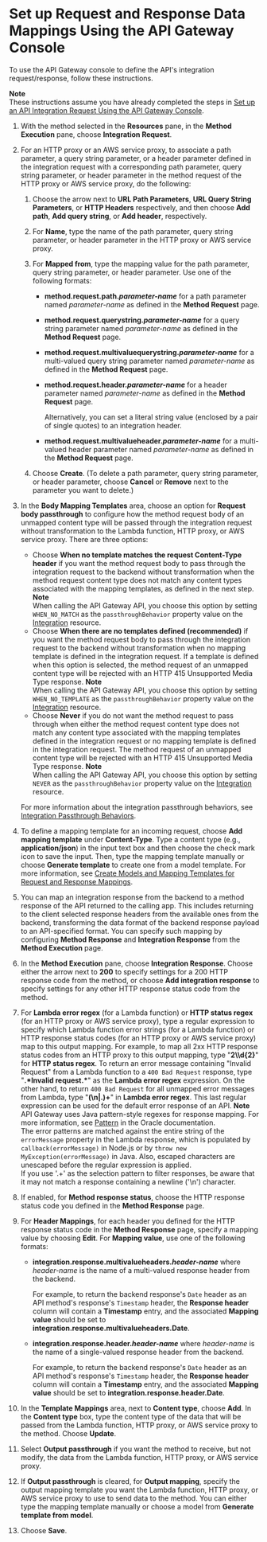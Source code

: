 # Set up Request and Response Data Mappings Using the API Gateway Console<a name="how-to-method-settings-execution-console"></a>

To use the API Gateway console to define the API's integration request/response, follow these instructions\.

**Note**  
These instructions assume you have already completed the steps in [Set up an API Integration Request Using the API Gateway Console](how-to-method-settings-console.md)\.

1. With the method selected in the **Resources** pane, in the **Method Execution** pane, choose **Integration Request**\.

1. For an HTTP proxy or an AWS service proxy, to associate a path parameter, a query string parameter, or a header parameter defined in the integration request with a corresponding path parameter, query string parameter, or header parameter in the method request of the HTTP proxy or AWS service proxy, do the following:

   1. Choose the arrow next to **URL Path Parameters**, **URL Query String Parameters**, or **HTTP Headers** respectively, and then choose **Add path**, **Add query string**, or **Add header**, respectively\.

   1. For **Name**, type the name of the path parameter, query string parameter, or header parameter in the HTTP proxy or AWS service proxy\. 

   1. For **Mapped from**, type the mapping value for the path parameter, query string parameter, or header parameter\. Use one of the following formats:
      + **method\.request\.path\.*parameter\-name*** for a path parameter named *parameter\-name* as defined in the **Method Request** page\.
      + **method\.request\.querystring\.*parameter\-name*** for a query string parameter named *parameter\-name* as defined in the **Method Request** page\.
      + **method\.request\.multivaluequerystring\.*parameter\-name*** for a multi\-valued query string parameter named *parameter\-name* as defined in the **Method Request** page\.
      + **method\.request\.header\.*parameter\-name*** for a header parameter named *parameter\-name* as defined in the **Method Request** page\.

         Alternatively, you can set a literal string value \(enclosed by a pair of single quotes\) to an integration header\.  
      + **method\.request\.multivalueheader\.*parameter\-name*** for a multi\-valued header parameter named *parameter\-name* as defined in the **Method Request** page\.

   1. Choose **Create**\. \(To delete a path parameter, query string parameter, or header parameter, choose **Cancel** or **Remove** next to the parameter you want to delete\.\)

1. In the **Body Mapping Templates** area, choose an option for **Request body passthrough** to configure how the method request body of an unmapped content type will be passed through the integration request without transformation to the Lambda function, HTTP proxy, or AWS service proxy\. There are three options: 
   + Choose **When no template matches the request Content\-Type header** if you want the method request body to pass through the integration request to the backend without transformation when the method request content type does not match any content types associated with the mapping templates, as defined in the next step\.
**Note**  
When calling the API Gateway API, you choose this option by setting `WHEN_NO_MATCH` as the `passthroughBehavior` property value on the [Integration](https://docs.aws.amazon.com/apigateway/api-reference/resource/integration/) resource\.
   + Choose **When there are no templates defined \(recommended\)** if you want the method request body to pass through the integration request to the backend without transformation when no mapping template is defined in the integration request\. If a template is defined when this option is selected, the method request of an unmapped content type will be rejected with an HTTP 415 Unsupported Media Type response\.
**Note**  
When calling the API Gateway API, you choose this option by setting `WHEN_NO_TEMPLATE` as the `passthroughBehavior` property value on the [Integration](https://docs.aws.amazon.com/apigateway/api-reference/resource/integration/) resource\.
   + Choose **Never** if you do not want the method request to pass through when either the method request content type does not match any content type associated with the mapping templates defined in the integration request or no mapping template is defined in the integration request\. The method request of an unmapped content type will be rejected with an HTTP 415 Unsupported Media Type response\. 
**Note**  
When calling the API Gateway API, you choose this option by setting `NEVER` as the `passthroughBehavior` property value on the [Integration](https://docs.aws.amazon.com/apigateway/api-reference/resource/integration/) resource\.

   For more information about the integration passthrough behaviors, see [Integration Passthrough Behaviors](integration-passthrough-behaviors.md)\.

1.  To define a mapping template for an incoming request, choose **Add mapping template** under **Content\-Type**\. Type a content type \(e\.g\., **application/json**\) in the input text box and then choose the check mark icon to save the input\. Then, type the mapping template manually or choose **Generate template** to create one from a model template\. For more information, see [Create Models and Mapping Templates for Request and Response Mappings](models-mappings.md)\. 

1.  You can map an integration response from the backend to a method response of the API returned to the calling app\. This includes returning to the client selected response headers from the available ones from the backend, transforming the data format of the backend response payload to an API\-specified format\. You can specify such mapping by configuring **Method Response** and **Integration Response** from the **Method Execution** page\. 

   1. In the **Method Execution** pane, choose **Integration Response**\. Choose either the arrow next to **200** to specify settings for a 200 HTTP response code from the method, or choose **Add integration response** to specify settings for any other HTTP response status code from the method\.

   1. For **Lambda error regex** \(for a Lambda function\) or **HTTP status regex** \(for an HTTP proxy or AWS service proxy\), type a regular expression to specify which Lambda function error strings \(for a Lambda function\) or HTTP response status codes \(for an HTTP proxy or AWS service proxy\) map to this output mapping\. For example, to map all 2xx HTTP response status codes from an HTTP proxy to this output mapping, type "**2\\\\d\{2\}**" for **HTTP status regex**\. To return an error message containing "Invalid Request" from a Lambda function to a `400 Bad Request` response, type "**\.\*Invalid request\.\***" as the **Lambda error regex** expression\. On the other hand, to return `400 Bad Request` for all unmapped error messages from Lambda, type "**\(\\n\|\.\)\+**" in **Lambda error regex**\. This last regular expression can be used for the default error response of an API\.
**Note**  
API Gateway uses Java pattern\-style regexes for response mapping\. For more information, see [Pattern](https://docs.oracle.com/javase/8/docs/api/java/util/regex/Pattern.html) in the Oracle documentation\.   
The error patterns are matched against the entire string of the `errorMessage` property in the Lambda response, which is populated by `callback(errorMessage)` in Node\.js or by `throw new MyException(errorMessage)` in Java\. Also, escaped characters are unescaped before the regular expression is applied\.   
 If you use '\.\+' as the selection pattern to filter responses, be aware that it may not match a response containing a newline \('\\n'\) character\.   

   1. If enabled, for **Method response status**, choose the HTTP response status code you defined in the **Method Response** page\.

   1. For **Header Mappings**, for each header you defined for the HTTP response status code in the **Method Response** page, specify a mapping value by choosing **Edit**\. For **Mapping value**, use one of the following formats:
      + **integration\.response\.multivalueheaders\.*header\-name*** where *header\-name* is the name of a multi\-valued response header from the backend\.

        For example, to return the backend response's `Date` header as an API method's response's `Timestamp` header, the **Response header** column will contain a **Timestamp** entry, and the associated **Mapping value** should be set to **integration\.response\.multivalueheaders\.Date**\.
      + **integration\.response\.header\.*header\-name*** where *header\-name* is the name of a single\-valued response header from the backend\.

        For example, to return the backend response's `Date` header as an API method's response's `Timestamp` header, the **Response header** column will contain a **Timestamp** entry, and the associated **Mapping value** should be set to **integration\.response\.header\.Date**\.

   1. In the **Template Mappings** area, next to **Content type**, choose **Add**\. In the **Content type** box, type the content type of the data that will be passed from the Lambda function, HTTP proxy, or AWS service proxy to the method\. Choose **Update**\.

   1. Select **Output passthrough** if you want the method to receive, but not modify, the data from the Lambda function, HTTP proxy, or AWS service proxy\.

   1. If **Output passthrough** is cleared, for **Output mapping**, specify the output mapping template you want the Lambda function, HTTP proxy, or AWS service proxy to use to send data to the method\. You can either type the mapping template manually or choose a model from **Generate template from model**\.

   1. Choose **Save**\.